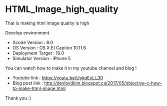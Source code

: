 # HTML_Image_high_quality

That is making html image quality is high

Develop environment.

- Xcode Version : 8.0
- OS Version : OS X EI Caption 10.11.6
- Deployment Target : 10.0
- Simulator Version : iPhone 5

You can watch how to make it in my youtube channel and blog !

- Youtube link : https://youtu.be/UykqEvLl_30
- Blog post link : http://devloydkim.blogspot.ca/2017/05/objective-c-how-to-make-html-image.html

Thank you :)
